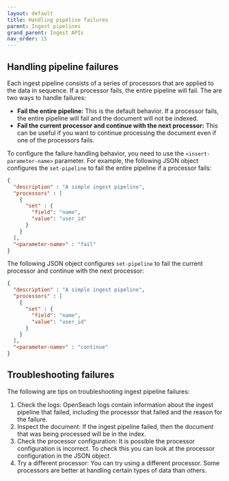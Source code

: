 ```yaml
---
layout: default
title: Handling pipeline failures
parent: Ingest pipelines
grand_parent: Ingest APIs
nav_order: 15
---
```


## Handling pipeline failures

Each ingest pipeline consists of a series of processors that are applied to the data in sequence. If a processor fails, the entire pipeline will fail. The are two ways to handle failures:

- **Fail the entire pipeline:** This is the default behavior. If a processor fails, the entire pipeline will fail and the document will not be indexed.
- **Fail the current processor and continue with the next processor:** This can be useful if you want to continue processing the document even if one of the processors fails.

To configure the failure handling behavior, you need to use the `<insert-parameter-name>` parameter. For example, the following JSON object configures the `set-pipeline` to fail the entire pipeline if a processor fails:

```json
{
  "description" : "A simple ingest pipeline",
  "processors" : [
    {
      "set" : {
        "field": "name",
        "value": "user_id"
      }
    }
  ],
  "<parameter-name>" : "fail"
}
```

The following JSON object configures `set-pipeline` to fail the current processor and continue with the next processor:

```json
{
  "description" : "A simple ingest pipeline",
  "processors" : [
    {
      "set" : {
        "field": "name",
        "value": "user_id"
      }
    }
  ],
  "<parameter-name>" : "continue"
}
```

## Troubleshooting failures

The following are tips on troubleshooting ingest pipeline failures:

1. Check the logs: OpenSeach logs contain information about the ingest pipeline that failed, including the processor that failed and the reason for the failure.
2. Inspect the document: If the ingest pipeline failed, then the document that was being processed will be in the <insert-name> index. 
3. Check the processor configuration: It is possible the processor configuration is incorrect. To check this you can look at the processor configuration in the JSON object.
4. Try a different processor: You can try using a different processor. Some processors are better at handling certain types of data than others.
